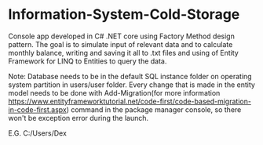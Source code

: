 # Information-System-Cold-Storage

Console app developed in C# .NET core using Factory Method design pattern. 
The goal is to simulate input of relevant data and to calculate monthly balance, 
writing and saving it all to .txt files and using of Entity Framework for LINQ to Entities to query the data.

Note: Database needs to be in the default SQL instance folder on operating system partition in users/user folder. 
Every change that is made in the entity model needs to be done with 
Add-Migration(for more information https://www.entityframeworktutorial.net/code-first/code-based-migration-in-code-first.aspx) command 
in the package manager console, so there won't be exception error during the launch. 

E.G. C:/Users/Dex
